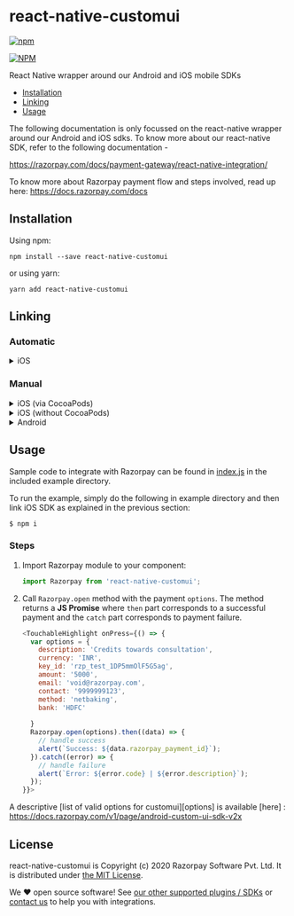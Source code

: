 # react-native-customui
[![npm](https://img.shields.io/npm/l/express.svg)]()

[![NPM](https://nodei.co/npm/react-native-customui.png?downloads=true)](https://nodei.co/npm/react-native-customui/)

React Native wrapper around our Android and iOS mobile SDKs

* [Installation](#installation)
* [Linking](#linking)
* [Usage](#usage)

The following documentation is only focussed on the react-native wrapper around our Android and iOS sdks. To know more about our react-native SDK, refer to the following documentation - 

https://razorpay.com/docs/payment-gateway/react-native-integration/

To know more about Razorpay payment flow and steps involved, read up here:
<https://docs.razorpay.com/docs>

## Installation

Using npm:

```shell
npm install --save react-native-customui
```

or using yarn:

```shell
yarn add react-native-customui
```
## Linking

### Automatic

<details>
    <summary>iOS</summary>

1. `$ npm install react-native-customui --save` // Install the Razorpay React Native Custom UI SDK using the npm command.

2. `react-native link react-native-customui` // Link the SDK with React Native Project using Xcode.

3. Drag the `Razorpay.framework` file from the Libraries folder and drop it under the root folder, for more info follow [this link](https://razorpay.com/docs/payment-gateway/react-native-integration/standard/#step-2---link-the-sdk-with-react),
after this go to **Target** > **General Settings**> **Framework, Libraries and Embedded Content** section, set the **Embed** status of Razorpay.framework to **Embed & Sign**. 

6. Also make sure the razorpay framework is added in the embedded binaries section and you have Always Embed Swift 
   Standard Binaries set to yes in build settings.
</details>

### Manual

<details>
    <summary>iOS (via CocoaPods)</summary>

Add the following line to your build targets in your `Podfile`

`pod 'react-native-customui', :path => '../node_modules/react-native-customui'`

Then run `pod install`

</details>

<details>
    <summary>iOS (without CocoaPods)</summary>

In XCode, in the project navigator:

* Right click _Libraries_
* Add Files to _[your project's name]_
* Go to `node_modules/react-native-customui`
* Add the `.xcodeproj` file

In XCode, in the project navigator, select your project.

* Add the `libRNDeviceInfo.a` from the _deviceinfo_ project to your project's _Build Phases ➜ Link Binary With Libraries_
* Click `.xcodeproj` file you added before in the project navigator and go the _Build Settings_ tab. Make sure _All_ is toggled on (instead of _Basic_).
* Look for _Header Search Paths_ and make sure it contains both `$(SRCROOT)/../react-native/React` and `$(SRCROOT)/../../React`
* Mark both as recursive (should be OK by default).

Run your project (Cmd+R)

</details>

<details>
    <summary>Android </summary>


1. Open up `android/app/src/main/java/[...]/MainApplication.java`
  - Add `import com.razorpay.rn.RazorpayPackage;` to the imports at the top of
  the file
  - Add `new RazorpayPackage()` to the list returned by the `getPackages()` method
2. Append the following lines to `android/settings.gradle`:
    ```gradle
    include ':react-native-razorpay'
    project(':react-native-razorpay').projectDir = new File(rootProject.projectDir,   '../node_modules/react-native-customui/android')
    ```
3. Insert the following lines inside the dependencies block in
`android/app/build.gradle`:
    ```gradle
    implementation project(':react-native-customui')
    ```
</details>

## Usage

Sample code to integrate with Razorpay can be found in
[index.js][index.js] in the included example directory.

To run the example, simply do the following in example directory and then
link iOS SDK as explained in the previous section:

`$ npm i`

### Steps

1. Import Razorpay module to your component:
    ```js
    import Razorpay from 'react-native-customui';
    ```

2. Call `Razorpay.open` method with the payment `options`. The method
returns a **JS Promise** where `then` part corresponds to a successful payment
and the `catch` part corresponds to payment failure.
    ```js
    <TouchableHighlight onPress={() => {
      var options = {
        description: 'Credits towards consultation',
        currency: 'INR',
        key_id: 'rzp_test_1DP5mmOlF5G5ag',
        amount: '5000',
        email: 'void@razorpay.com',
        contact: '9999999123',
        method: 'netbaking',
        bank: 'HDFC'
        
      }
      Razorpay.open(options).then((data) => {
        // handle success
        alert(`Success: ${data.razorpay_payment_id}`);
      }).catch((error) => {
        // handle failure
        alert(`Error: ${error.code} | ${error.description}`);
      });
    }}>
    ```

A descriptive [list of valid options for customui][options] is available [here] : https://docs.razorpay.com/v1/page/android-custom-ui-sdk-v2x

## License

react-native-customui is Copyright (c) 2020 Razorpay Software Pvt. Ltd.
It is distributed under [the MIT License][LICENSE].

We ♥ open source software!
See [our other supported plugins / SDKs][integrations]
or [contact us][contact] to help you with integrations.

[contact]: mailto:integrations@razorpay.com?subject=Help%20with%20React%20Native "Send us a mail"
[index.js]: example/index.js "index.js"
[integrations]: https://razorpay.com/integrations "List of our integrations"
[LICENSE]: /LICENSE "MIT License"
[wiki]: https://github.com/razorpay/react-native-customui/wiki/Manual-installation
